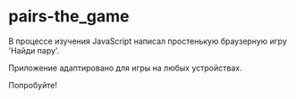 # pairs-the_game
<p>В процессе изучения JavaScript написал простенькую браузерную игру 'Найди пару'.</p>
<p>Приложение адаптировано для игры на любых устройствах.</p>
<p>Попробуйте!</p>
